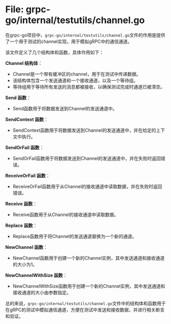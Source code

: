 # File: grpc-go/internal/testutils/channel.go

在grpc-go项目中，`grpc-go/internal/testutils/channel.go`文件的作用是提供了一个用于测试的channel实现，用于模拟gRPC中的通信通道。

该文件定义了几个结构体和函数，具体作用如下：

**Channel 结构体**：
- Channel是一个带有缓冲区的channel，用于在测试中传递数据。
- 该结构体包含一个发送通道和一个接收通道，以及一个等待组。
- 等待组用于等待所有发送的消息都被接收，以确保测试完成时通道已被清空。

**Send 函数**：
- Send函数用于将数据发送到Channel的发送通道中。

**SendContext 函数**：
- SendContext函数用于将数据发送到Channel的发送通道中，并在给定的上下文中执行。

**SendOrFail 函数**：
- SendOrFail函数用于将数据发送到Channel的发送通道中，并在失败时返回错误。

**ReceiveOrFail 函数**：
- ReceiveOrFail函数用于从Channel的接收通道中读取数据，并在失败时返回错误。

**Receive 函数**：
- Receive函数用于从Channel的接收通道中读取数据。

**Replace 函数**：
- Replace函数用于将Channel的发送通道替换为一个新的通道。

**NewChannel 函数**：
- NewChannel函数用于创建一个新的Channel实例，其中发送通道和接收通道的大小为1。

**NewChannelWithSize 函数**：
- NewChannelWithSize函数用于创建一个新的Channel实例，其中发送通道和接收通道的大小由参数指定。

总的来说，`grpc-go/internal/testutils/channel.go`文件中的结构体和函数用于在gRPC的测试中模拟通信通道，方便在测试中发送和接收数据，并进行相关断言和验证。

